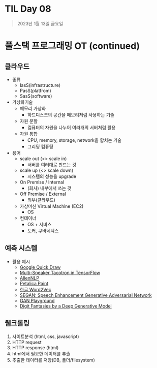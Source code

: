# TIL Day 08

> 2023년 1월 13일 금요일

# 풀스택 프로그래밍 OT (continued)

## 클라우드
- 종류
  - IasS(infrastructure)
  - PasS(platfrom)
  - SasS(software)
- 가상화기술
  - 메모리 가상화
    - 하드디스크의 공간을 메모리처럼 사용하는 기술
  - 자원 분할
    - 컴퓨터의 자원을 나누어 여러개의 서버처럼 활용
  - 자원 통합
    - CPU, memory, storage, network을 합치는 기술
    - 그리딩 컴퓨팅
- 용어
  - scale out (<> scale in)
    - 서버를 여러대로 만드는 것
  - scale up (<> scale down)
    - 시스템의 성능을 upgrade
  - On Premise / Internal
    - (회사) 내부에서 쓰는 것
  - Off Premise / External
    - 외부(클라우드)
  - 가상머신 Virtual Machine (EC2)
    - OS
  - 컨테이너
    - OS + 서비스
    - 도커, 쿠바네틱스

## 예측 시스템
- 활용 예시
  - [Google Quick Draw](https://quickdraw.withgoogle.com/)
  - [Multi-Speaker Tacotron in TensorFlow](https://carpedm20.github.io/tacotron/)
  - [AllenNLP](https://demo.allennlp.org/next-token-lm)
  - [Petalica Paint](https://petalica.com/index_en.html)
  - [한글 Word2Vec](https://word2vec.kr/search/)
  - [SEGAN: Speech Enhancement Generative Adversarial Network](http://veu.talp.cat/segan/)
  - [GAN Playground](https://reiinakano.com/gan-playground/)
  - [Digit Fantasies by a Deep Generative Model](http://dpkingma.com/sgvb_mnist_demo/demo.html)

## 웹크롤링
1. 사이트분석 (html, css, javascript)
2. HTTP request
3. HTTP response (html)
4. html에서 필요한 데이터를 추출
5. 추출한 데이터를 저장(DB, 폴더/filesystem)
